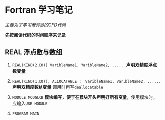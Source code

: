 # Fortran 学习笔记

*主要为了学习老师给的CFD代码*

**先按阅读代码的时间顺序来记录**

## REAL 浮点数与数组

1. `REAL(KIND(2.D0)) VaribleName1, VaribleName2, ......` **声明双精度浮点数变量**

2. `REAL(KIND(1.D0)), ALLOCATABLE :: VaribleName1, VaribleName2, ......` **声明双精度数组变量**   调用时再写`deallocatable`

3. `MODULE MODGLOB` **模块编写，便于在模块开头声明好所有变量**，使用模块时，应输入`USE MODULE`

4. `PROGRAM MAIN`  
